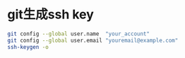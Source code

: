 # git生成ssh key

```sh
git config --global user.name  "your_account"
git config --global user.email "youremail@example.com"
ssh-keygen -o
```

